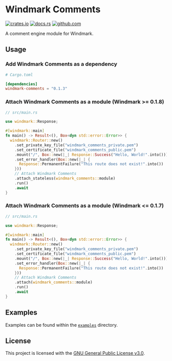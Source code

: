 # Windmark Comments

[![crates.io](https://img.shields.io/crates/v/windmark-comments.svg)](https://crates.io/crates/windmark-comments)
[![docs.rs](https://docs.rs/windmark-comments/badge.svg)](https://docs.rs/windmark-comments)
[![github.com](https://github.com/gemrest/windmark-comments/actions/workflows/check.yaml/badge.svg?branch=main)](https://github.com/gemrest/windmark-comments/actions/workflows/check.yaml)

A comment engine module for Windmark.

## Usage

### Add Windmark Comments as a dependency

```toml
# Cargo.toml

[dependencies]
windmark-comments = "0.1.3"
```

### Attach Windmark Comments as a module (Windmark >= 0.1.8)

```rust
// src/main.rs

use windmark::Response;

#[windmark::main]
fn main() -> Result<(), Box<dyn std::error::Error>> {
  windmark::Router::new()
    .set_private_key_file("windmark_comments_private.pem")
    .set_certificate_file("windmark_comments_public.pem")
    .mount("/", Box::new(|_| Response::Success("Hello, World!".into())))
    .set_error_handler(Box::new(|_| {
      Response::PermanentFailure("This route does not exist!".into())
    }))
    // Attach Windmark Comments
    .attach_stateless(windmark_comments::module)
    .run()
    .await
}
```

### Attach Windmark Comments as a module (Windmark <= 0.1.7)

```rust
// src/main.rs

use windmark::Response;

#[windmark::main]
fn main() -> Result<(), Box<dyn std::error::Error>> {
  windmark::Router::new()
    .set_private_key_file("windmark_comments_private.pem")
    .set_certificate_file("windmark_comments_public.pem")
    .mount("/", Box::new(|_| Response::Success("Hello, World!".into())))
    .set_error_handler(Box::new(|_| {
      Response::PermanentFailure("This route does not exist!".into())
    }))
    // Attach Windmark Comments
    .attach(windmark_comments::module)
    .run()
    .await
}
```

## Examples

Examples can be found within the
[`examples`](https://github.com/gemrest/windmark-comments/tree/main/examples)
directory.

## License

This project is licensed with the
[GNU General Public License v3.0](https://github.com/gemrest/windmark-comments/blob/main/LICENSE).

